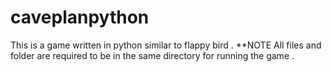 # caveplanpython
This is a game written in python similar to flappy bird .
**NOTE
All files and folder are required to be in the same directory for running the game .
